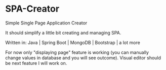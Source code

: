 # SPA-Creator
Simple Single Page Application Creator

It should simplify a little bit creating and managing SPA.

Written in:
Java | Spring Boot | MongoDB | Bootstrap | a lot more

For now only "displaying page" feature is working (you can manually change values in database and you will see outcome). Visual editor should be next feature I will work on.